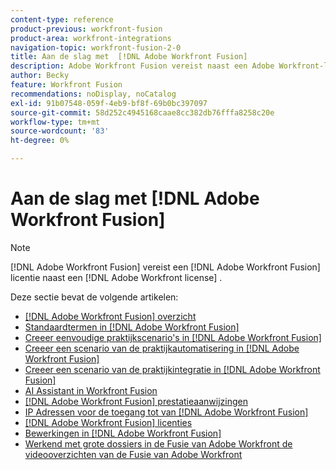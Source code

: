 ```yaml
---
content-type: reference
product-previous: workfront-fusion
product-area: workfront-integrations
navigation-topic: workfront-fusion-2-0
title: Aan de slag met  [!DNL Adobe Workfront Fusion]
description: Adobe Workfront Fusion vereist naast een Adobe Workfront-licentie een Adobe Workfront Fusion-licentie.
author: Becky
feature: Workfront Fusion
recommendations: noDisplay, noCatalog
exl-id: 91b07548-059f-4eb9-bf8f-69b0bc397097
source-git-commit: 58d252c4945168caae8cc382db76fffa8258c20e
workflow-type: tm+mt
source-wordcount: '83'
ht-degree: 0%

---
```


# Aan de slag met [!DNL Adobe Workfront Fusion]

>[!NOTE]
>
>[!DNL Adobe Workfront Fusion] vereist een [!DNL Adobe Workfront Fusion] licentie naast een [!DNL Adobe Workfront license] .

Deze sectie bevat de volgende artikelen:

* [[!DNL Adobe Workfront Fusion] overzicht](../../workfront-fusion/get-started/workfront-fusion-overview.md)
* [Standaardtermen in  [!DNL Adobe Workfront Fusion]](../../workfront-fusion/get-started/basic-terms.md)
* [Creeer eenvoudige praktijkscenario&#39;s in  [!DNL Adobe Workfront Fusion]](/help/quicksilver/workfront-fusion/get-started/build-practice-scenarios/create-practice-scenarios.md)
* [Creeer een scenario van de praktijkautomatisering in  [!DNL Adobe Workfront Fusion]](../../workfront-fusion/get-started/create-a-practice-automation-scenario.md)
* [Creeer een scenario van de praktijkintegratie in  [!DNL Adobe Workfront Fusion]](../../workfront-fusion/get-started/create-a-practice-scenario.md)
* [AI Assistant in Workfront Fusion](/help/quicksilver/workfront-fusion/get-started/fusion-ai-assistant.md)
* [[!DNL Adobe Workfront Fusion] prestatieaanwijzingen](../../workfront-fusion/get-started/fusion-performance-guardrails.md)
* [IP Adressen voor de toegang tot van  [!DNL Adobe Workfront Fusion]](../../workfront-fusion/get-started/ip-addresses-for-fusion.md)
* [[!DNL Adobe Workfront Fusion] licenties](../../workfront-fusion/get-started/license-automation-vs-integration.md)
* [Bewerkingen in  [!DNL Adobe Workfront Fusion]](../../workfront-fusion/get-started/operations-in-workfront-fusion.md)
* [ Werkend met grote dossiers in de Fusie van Adobe Workfront ](../../workfront-fusion/get-started/fusion-large-files.md)
  [ de videooverzichten van de Fusie van Adobe Workfront ](/help/quicksilver/workfront-fusion/get-started/fusion-basics-videos.md)
